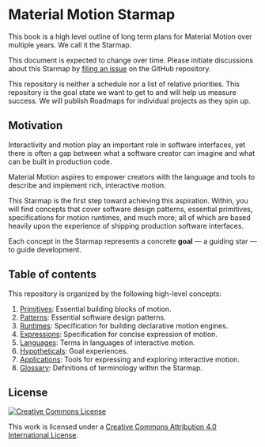 # Material Motion Starmap

This book is a high level outline of long term plans for Material Motion over multiple years. We call it the Starmap.

This document is expected to change over time. Please initiate discussions about this Starmap by [filing an issue](https://github.com/material-motion/material-motion-starmap/issues/) on the GitHub repository.

This repository is neither a schedule nor a list of relative priorities. This repository is the goal state we want to get to and will help us measure success. We will publish Roadmaps for individual projects as they spin up.

## Motivation

Interactivity and motion play an important role in software interfaces, yet there is often a gap between what a software creator can imagine and what can be built in production code.

Material Motion aspires to empower creators with the language and tools to describe and implement rich, interactive motion.

This Starmap is the first step toward achieving this aspiration. Within, you will find concepts that cover software design patterns, essential primitives, specifications for motion runtimes, and much more; all of which are based heavily upon the experience of shipping production software interfaces.

Each concept in the Starmap represents a concrete **goal** — a guiding star — to guide development.

## Table of contents

This repository is organized by the following high-level concepts:

1. [Primitives](concepts/primitives.md): Essential building blocks of motion.
1. [Patterns](concepts/patterns.md): Essential software design patterns.
1. [Runtimes](concepts/runtimes.md): Specification for building declarative motion engines.
1. [Expressions](concepts/expressions.md): Specification for concise expression of motion.
1. [Languages](concepts/languages.md): Terms in languages of interactive motion.
1. [Hypotheticals](concepts/hypotheticals.md): Goal experiences.
1. [Applications](concepts/applications.md): Tools for expressing and exploring interactive motion.
1. [Glossary](concepts/glossary.md): Definitions of terminology within the Starmap.

## License

[![Creative Commons License](https://i.creativecommons.org/l/by/4.0/88x31.png)](http://creativecommons.org/licenses/by/4.0/)

This work is licensed under a [Creative Commons Attribution 4.0 International License](http://creativecommons.org/licenses/by/4.0/).